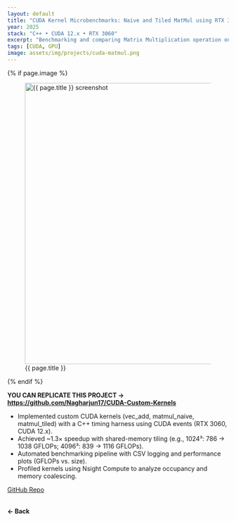 ```yaml
---
layout: default
title: "CUDA Kernel Microbenchmarks: Naive and Tiled MatMul using RTX 3060"
year: 2025
stack: "C++ • CUDA 12.x • RTX 3060"
excerpt: "Benchmarking and comparing Matrix Multiplication operation on shared memory and naive approach."
tags: [CUDA, GPU]
image: assets/img/projects/cuda-matmul.png
---
```


{% if page.image %}
<figure>
  <img src="{{ page.image | relative_url }}" alt="{{ page.title }} screenshot"
     loading="lazy" width="640" style="height:auto;">
  <figcaption>{{ page.title }}</figcaption>
</figure>
{% endif %}

**YOU CAN REPLICATE THIS PROJECT -> https://github.com/Nagharjun17/CUDA-Custom-Kernels**

* Implemented custom CUDA kernels (vec_add, matmul_naive, matmul_tiled) with a C++ timing harness using CUDA events (RTX 3060, CUDA 12.x).
* Achieved ~1.3× speedup with shared-memory tiling (e.g., 1024³: 786 → 1038 GFLOPs; 4096³: 839 → 1116 GFLOPs).
* Automated benchmarking pipeline with CSV logging and performance plots (GFLOPs vs. size).
* Profiled kernels using Nsight Compute to analyze occupancy and memory coalescing.

[GitHub Repo](https://github.com/Nagharjun17/CUDA-Custom-Kernels)

<div style="margin-top: 2rem;">
  <a href="/learning" style="text-decoration: none; font-weight: bold;">← Back</a>
</div>
